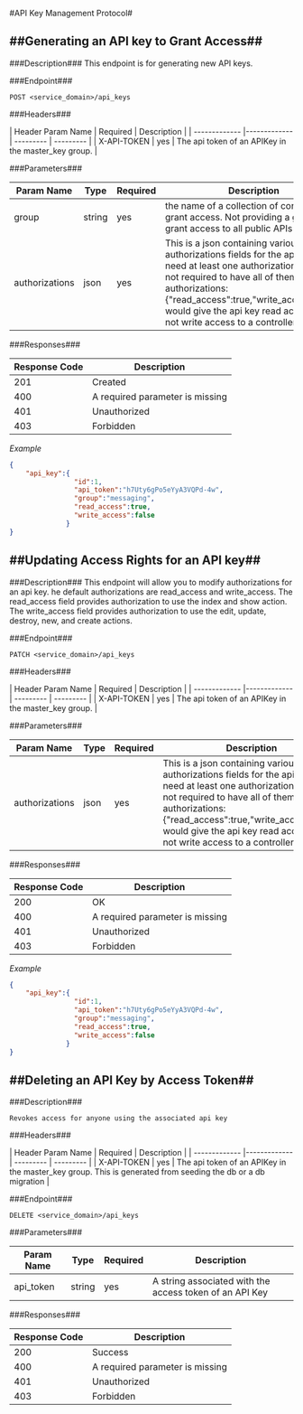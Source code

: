 #API Key Management Protocol#
 
##Generating an API key to Grant Access##
---
###Description###
This endpoint is for generating new API keys. 

###Endpoint###

    POST <service_domain>/api_keys

###Headers###

| Header Param Name    | Required  | Description  |
| ------------- |------------- | --------- | --------- |
| X-API-TOKEN | yes | The api token of an APIKey in the master_key group. |

    
###Parameters###

| Param Name    | Type        | Required  | Description  |
| ------------- |------------- | --------- | --------- |
| group | string | yes | the name of a collection of controllers to grant access. Not providing a group will grant access to all public APIs |
| authorizations | json | yes | This is a json containing various authorizations fields for the api key. You'll need at least one authorization but are not required to have all of them. E.g. authorizations:{"read_access":true,"write_access":false} would give the api key read access but not write access to a controller. |

###Responses###

| Response Code | Description |
| ------------- |------------ |
| 201           | Created     |
| 400 | A required parameter is missing |
| 401           | Unauthorized     |
| 403           | Forbidden     |

 _Example_     
```json
{
    "api_key":{
                "id":1,
                "api_token":"h7Uty6gPo5eYyA3VQPd-4w",
                "group":"messaging",
                "read_access":true,
                "write_access":false
              }
}    
```

##Updating Access Rights for an API key##
---
###Description###
This endpoint will allow you to modify authorizations for an api key. he default authorizations are
read_access and write_access. The read_access field provides authorization to use the index and show action.
The write_access field provides authorization to use the edit, update, destroy, new, and create actions.

###Endpoint###

    PATCH <service_domain>/api_keys

###Headers###

| Header Param Name    | Required  | Description  |
| ------------- |------------- | --------- | --------- |
| X-API-TOKEN      | yes | The api token of an APIKey in the master_key group. |

    
###Parameters###

| Param Name    | Type        | Required  | Description  |
| ------------- |------------- | --------- | --------- |
| authorizations | json | yes | This is a json containing various authorizations fields for the api key. You'll need at least one authorization but are not required to have all of them. E.g. authorizations:{"read_access":true,"write_access":false} would give the api key read access but not write access to a controller. |

###Responses###

| Response Code | Description |
| ------------- |------------ |
| 200           | OK     |
| 400 | A required parameter is missing |
| 401           | Unauthorized     |
| 403           | Forbidden     |

 
 _Example_     
```json
{
    "api_key":{
                "id":1,
                "api_token":"h7Uty6gPo5eYyA3VQPd-4w",
                "group":"messaging",
                "read_access":true,
                "write_access":false
              }
}
```

##Deleting an API Key by Access Token##
---
###Description###

    Revokes access for anyone using the associated api key
    
###Headers###

| Header Param Name    | Required  | Description  |
| ------------- |------------- | --------- | --------- |
| X-API-TOKEN      | yes | The api token of an APIKey in the master_key group. This is generated from seeding the db or a db migration |

###Endpoint###

    DELETE <service_domain>/api_keys
    
###Parameters###

| Param Name    | Type        | Required  | Description  |
| ------------- |------------- | --------- | --------- |
| api_token      | string | yes | A string associated with the access token of an API Key |

###Responses###

| Response Code | Description  |
| ------------- |------------- |
| 200 | Success |
| 400 | A required parameter is missing |
| 401           | Unauthorized     |
| 403           | Forbidden     |
 
